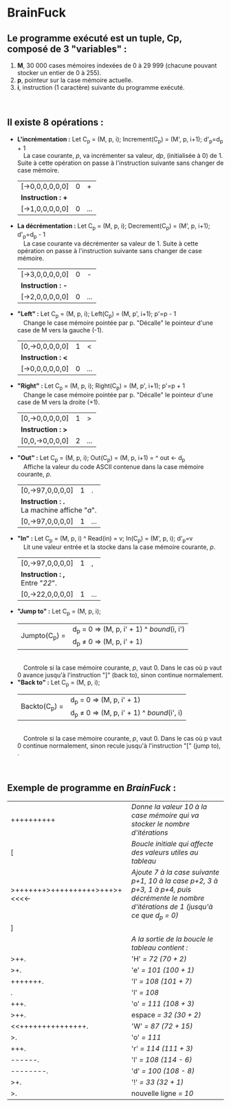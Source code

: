 <h1>BrainFuck</h1>

<h2>Le programme exécuté est un tuple, <strong>Cp</strong>, composé de 3 "variables" :</h2>
<ol>
	<li><strong>M</strong>, 30 000 cases mémoires indexées de 0 à 29 999 (chacune pouvant stocker un entier de 0 à 255).</li>
 	<li><strong>p</strong>, pointeur sur la case mémoire actuelle.</li>
	<li><strong>i</strong>, instruction (1 caractère) suivante du programme exécuté.</li>
</ol>
<br/>
<h2>Il existe 8 opérations :</h2>
<ul>
	<li><b>L'incrémentation :</b> Let C<SUB>p</SUB> = (M, p, i); Increment(C<SUB>p</SUB>) = (M', p, i+1); d'<SUB>p</SUB>=d<SUB>p</SUB> + 1<br/>
		 &emsp;La case courante, <em>p</em>, va incrémenter sa valeur, <em>dp</em>, (initialisée à 0) de 1. Suite à cette opération on passe à l'instruction suivante sans changer de case mémoire.
		<table>
			<tr>
				<td>[&rarr;0,0,0,0,0,0]</td><td>0</td><td>+</td>
			</tr>
			<tr>
				<td colspan="3"><b>Instruction : +</b></td>
			</tr>
			<tr>
				<td>[&rarr;1,0,0,0,0,0]</td><td>0</td><td><em>...</em></td>
			</tr>
		</table>
		</li>
	<li><b>La décrémentation :</b> Let C<SUB>p</SUB> = (M, p, i); Decrement(C<SUB>p</SUB>) = (M', p, i+1); d'<SUB>p</SUB>=d<SUB>p</SUB> - 1<br/>
		&emsp;La case courante va décrémenter sa valeur de 1. Suite à cette opération on passe à l'instruction suivante sans changer de case mémoire.
		<table>
			<tr>
				<td>[&rarr;3,0,0,0,0,0]</td><td>0</td><td>-</td>
			</tr>
			<tr>
				<td colspan="3"><b>Instruction : -</b></td>
			</tr>
			<tr>
				<td>[&rarr;2,0,0,0,0,0]</td><td>0</td><td><em>...</em></td>
			</tr>
		</table>
		</li>
	<li><b>"Left" :</b> Let C<SUB>p</SUB> = (M, p, i); Left(C<SUB>p</SUB>) = (M, p', i+1); p'=p - 1<br/>
		&emsp;Change le case mémoire pointée par p. "Décalle" le pointeur d'une case de M vers la gauche (-1).
		<table>
			<tr>
				<td>[0,&rarr;0,0,0,0,0]</td><td>1</td><td><</td>
			</tr>
			<tr>
				<td colspan="3"><b>Instruction : <</b></td>
			</tr>
			<tr>
				<td>[&rarr;0,0,0,0,0,0]</td><td>0</td><td><em>...</em></td>
			</tr>
		</table>
		</li>
	<li><b>"Right" :</b> Let C<SUB>p</SUB> = (M, p, i); Right(C<SUB>p</SUB>) = (M, p', i+1); p'=p + 1<br/>
		&emsp;Change le case mémoire pointée par p. "Décalle" le pointeur d'une case de M vers la droite (+1).
		<table>
			<tr>
				<td>[0,&rarr;0,0,0,0,0]</td><td>1</td><td>></td>
			</tr>
			<tr>
				<td colspan="3"><b>Instruction : ></b></td>
			</tr>
			<tr>
				<td>[0,0,&rarr;0,0,0,0]</td><td>2</td><td><em>...</em></td>
			</tr>
		</table>
		</li>
	<li><b>"Out" :</b> Let C<SUB>p</SUB> = (M, p, i); Out(C<SUB>p</SUB>) = (M, p, i+1) = ^ out &larr; d<SUB>p</SUB><br/>
		&emsp;Affiche la valeur du code ASCII contenue dans la case mémoire courante, <em>p</em>.
		<table>
			<tr>
				<td>[0,&rarr;97,0,0,0,0]</td><td>1</td><td>.</td>
			</tr>
			<tr>
				<td colspan="3"><b>Instruction : .</b><br/>La machine affiche "<em>a</em>".</td>
			</tr>
			<tr>
				<td>[0,&rarr;97,0,0,0,0]</td><td>1</td><td><em>...</em></td>
			</tr>
		</table>
		</li>
	<li><b>"In" :</b> Let C<SUB>p</SUB> = (M, p, i) ^ Read(in) = v; In(C<SUB>p</SUB>) = (M', p, i); d'<SUB>p</SUB>=v<br/>
		&emsp;Lit une valeur entrée et la stocke dans la case mémoire courante, <em>p</em>.
		<table>
			<tr>
				<td>[0,&rarr;97,0,0,0,0]</td><td>1</td><td>,</td>
			</tr>
			<tr>
				<td colspan="3"><b>Instruction : ,</b><br/>Entre "<em>22</em>".</td>
			</tr>
			<tr>
				<td>[0,&rarr;22,0,0,0,0]</td><td>1</td><td><em>...</em></td>
			</tr>
		</table>
		</li>
	<li><b>"Jump to" :</b> Let C<SUB>p</SUB> = (M, p, i); 
		<table border="0">
			<tr><td rowspan="2">Jumpto(C<SUB>p</SUB>) = </td><td>d<SUB>p</SUB> = 0 &rArr; (M, p, i' + 1) ^ <em>bound</em>(i, i')</td></tr>
			<tr><td>d<SUB>p</SUB> &ne; 0 &rArr;  (M, p, i' + 1)</td></tr>
		</table><br/>
		&emsp;Controle si la case mémoire courante, <em>p</em>, vaut 0. Dans le cas où p vaut 0 avance jusqu'à l'instruction "]" (back to), sinon continue normalement.
	</li>
	<li><b>"Back to" :</b> Let C<SUB>p</SUB> = (M, p, i); 
		<table border="0">
			<tr><td rowspan="2">Backto(C<SUB>p</SUB>) = </td><td>d<SUB>p</SUB> = 0 &rArr; (M, p, i' + 1)</td></tr>
			<tr><td>d<SUB>p</SUB> &ne; 0 &rArr; (M, p, i' + 1) ^ <em>bound</em>(i', i)</td></tr>
		</table><br/>
		&emsp;Controle si la case mémoire courante, <em>p</em>, vaut 0. Dans le cas où p vaut 0 continue normalement, sinon recule jusqu'à l'instruction "[" (jump to), .
	</li>
</ul>

<br/>
<h2>Exemple de programme en <em>BrainFuck</em> :</h2>
<table>
	<tr><td>++++++++++</td><td><em>Donne la valeur 10 à la case mémoire qui va stocker le nombre d'itérations</em></td></tr>
	<tr><td>[</td><td><em>Boucle initiale qui affecte des valeurs utiles au tableau</em></td></tr>
	<tr><td>>+++++++>++++++++++>+++>+<<<<-</td><td><em>Ajoute 7 à la case suivante p+1, 10 à la case p+2, 3 à p+3, 1 à p+4, puis décrémente le nombre d'itérations de 1 (jusqu'à ce que d<SUB>p</SUB> = 0)</em></td></tr>
	<tr><td>]</td><td></td></tr>
	<tr><td></td><td><em>A la sortie de la boucle le tableau contient :</em></td></tr>
	<tr><td>>++.</td><td>'H'    	<em>= 72  (70  + 2)</em></td></tr>
	<tr><td>>+.</td><td>'e'    		<em>= 101 (100 + 1)</em></td></tr>
	<tr><td>+++++++.</td><td>'l'    <em>= 108 (101 + 7)</em></td></tr>
	<tr><td>.</td><td>'l'    		<em>= 108</em></td></tr>
	<tr><td>+++.</td><td>'o'    	<em>= 111 (108 + 3)</em></td></tr>
	<tr><td>>++.</td><td>espace 	<em>= 32  (30  + 2)</em></td></tr>
	<tr><td><<+++++++++++++++.</td><td>'W'    <em>= 87  (72  + 15)</em></td></tr>
	<tr><td>>.</td><td>'o'    		<em>= 111</em></td></tr>
	<tr><td>+++.</td><td>'r'    	<em>= 114 (111 +  3)</em></td></tr>
	<tr><td>------.</td><td>'l'    	<em>= 108 (114 - 6)</em></td></tr>
	<tr><td>--------.</td><td>'d'   <em>= 100 (108 - 8)</em></td></tr>
	<tr><td>>+.</td><td>'!'    		<em>= 33  (32  +  1)</em></td></tr>
	<tr><td>>.</td><td>nouvelle ligne <em>= 10</em></td></tr>
</table>
	